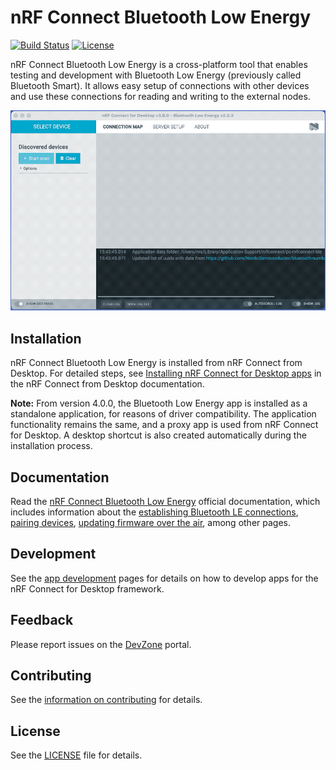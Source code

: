 # nRF Connect Bluetooth Low Energy

[![Build Status](https://dev.azure.com/NordicSemiconductor/Wayland/_apis/build/status/pc-nrfconnect-ble?branchName=main)](https://dev.azure.com/NordicSemiconductor/Wayland/_build/latest?definitionId=7&branchName=main)
[![License](https://img.shields.io/badge/license-Modified%20BSD%20License-blue.svg)](LICENSE)

nRF Connect Bluetooth Low Energy is a cross-platform tool that enables testing
and development with Bluetooth Low Energy (previously called Bluetooth Smart).
It allows easy setup of connections with other devices and use these connections
for reading and writing to the external nodes.

![screenshot](resources/screenshot.gif)

## Installation

nRF Connect Bluetooth Low Energy is installed from nRF Connect from Desktop. For
detailed steps, see
[Installing nRF Connect for Desktop apps](https://docs.nordicsemi.com/bundle/nrf-connect-desktop/page/installing_apps.html)
in the nRF Connect from Desktop documentation.

**Note:** From version 4.0.0, the Bluetooth Low Energy app is installed as a
standalone application, for reasons of driver compatibility. The application
functionality remains the same, and a proxy app is used from nRF Connect for
Desktop. A desktop shortcut is also created automatically during the
installation process.

## Documentation

Read the
[nRF Connect Bluetooth Low Energy](https://docs.nordicsemi.com/bundle/nrf-connect-ble/page/index.html)
official documentation, which includes information about the
[establishing Bluetooth LE connections](https://docs.nordicsemi.com/bundle/nrf-connect-ble/page/connecting_devices.html),
[pairing devices](https://docs.nordicsemi.com/bundle/nrf-connect-ble/page/pairing_devices.html),
[updating firmware over the air](https://docs.nordicsemi.com/bundle/nrf-connect-ble/page/dfu.html),
among other pages.

## Development

See the
[app development](https://nordicsemiconductor.github.io/pc-nrfconnect-docs/)
pages for details on how to develop apps for the nRF Connect for Desktop
framework.

## Feedback

Please report issues on the [DevZone](https://devzone.nordicsemi.com) portal.

## Contributing

See the
[information on contributing](https://nordicsemiconductor.github.io/pc-nrfconnect-docs/contributing)
for details.

## License

See the [LICENSE](LICENSE) file for details.
